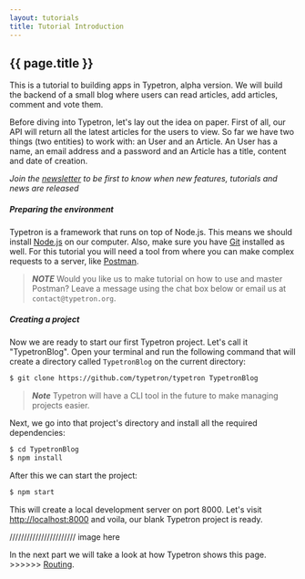 ```yaml
---
layout: tutorials
title: Tutorial Introduction
---
```


## {{ page.title }}
    
This is a tutorial to building apps in Typetron, alpha version. We will build the backend of a small blog
where users can read articles, add articles, comment and vote them.

Before diving into Typetron, let's lay out the idea on paper. First of all, our API will return all the latest
articles for the users to view. So far we have two things (two entities) to work with: an User and an 
Article. An User has a name, an email address and a password and an Article has a title, content and date of
creation.

_Join the [newsletter](/) to be first to know when new features, tutorials and news are released_ 

##### Preparing the environment

Typetron is a framework that runs on top of Node.js. This means we should install [Node.js](https://nodejs.org/)
on our computer. Also, make sure you have [Git](https://git-scm.com/) installed as well. For this tutorial you
will need a tool from where you can make complex requests to a server, like [Postman](https://getpostman.com/).

> _**NOTE**_ Would you like us to make tutorial on how to use and master Postman? Leave a message using the 
> chat box below or email us at `contact@typetron.org`. 
    
##### Creating a project

Now we are ready to start our first Typetron project. Let's call it "TypetronBlog". Open your terminal and run
the following command that will create a directory called `TypetronBlog` on the current directory:

```bash
$ git clone https://github.com/typetron/typetron TypetronBlog
```
> **_Note_** Typetron will have a CLI tool in the future to make managing projects easier.
 
Next, we go into that project's directory and install all the required dependencies:
```bash
$ cd TypetronBlog
$ npm install
```

After this we can start the project:
```bash
$ npm start
```
This will create a local development server on port 8000.
Let's visit [http://localhost:8000](http://localhost:8000) and voila, our blank Typetron project is ready.

/////////////////////// image here

In the next part we will take a look at how Typetron shows this page. >>>>>> [Routing](/tutorials/routing).
